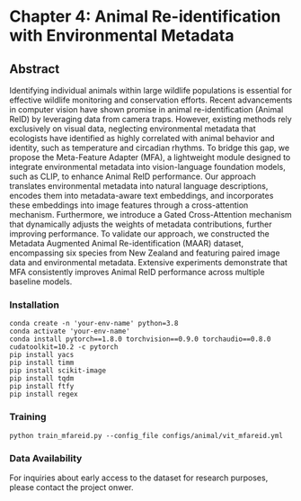 ﻿# Chapter 4: Animal Re-identification with Environmental Metadata

## Abstract
Identifying individual animals within large wildlife populations is essential for effective wildlife monitoring and conservation efforts. Recent advancements in computer vision have shown promise in animal re-identification (Animal ReID) by leveraging data from camera traps. However, existing methods rely exclusively on visual data, neglecting environmental metadata that ecologists have identified as highly correlated with animal behavior and identity, such as temperature and circadian rhythms. To bridge this gap, we propose the Meta-Feature Adapter (MFA), a lightweight module designed to integrate environmental metadata into vision-language foundation models, such as CLIP, to enhance Animal ReID performance. Our approach translates environmental metadata into natural language descriptions, encodes them into metadata-aware text embeddings, and incorporates these embeddings into image features through a cross-attention mechanism. Furthermore, we introduce a Gated Cross-Attention mechanism that dynamically adjusts the weights of metadata contributions, further improving performance. To validate our approach, we constructed the Metadata Augmented Animal Re-identification (MAAR) dataset, encompassing six species from New Zealand and featuring paired image data and environmental metadata. Extensive experiments demonstrate that MFA consistently improves Animal ReID performance across multiple baseline models.

<!-- ### Architecture -->
<!-- ![MFA Architecture](fig/method.png) -->

### Installation
```
conda create -n 'your-env-name' python=3.8
conda activate 'your-env-name'
conda install pytorch==1.8.0 torchvision==0.9.0 torchaudio==0.8.0 cudatoolkit=10.2 -c pytorch
pip install yacs
pip install timm
pip install scikit-image
pip install tqdm
pip install ftfy
pip install regex
```

### Training
```
python train_mfareid.py --config_file configs/animal/vit_mfareid.yml
```

### Data Availability
<!-- The full MAAR dataset will be made publicly available upon the acceptance of our paper. This includes:
- Complete image sets for all six species
- JSON files containing environmental metadata for each image
- Standard data splits for reproducible evaluation -->

For inquiries about early access to the dataset for research purposes, please contact the project onwer.
